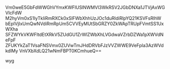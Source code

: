 Vm0weE5GbFdWWGhVYmxKWFlUSlNWMVl3WkRSV2JGbDNXa1JTVjAxWGVIcFdW
M2hyVm0xS1IyTkliRmRXCk0xSlFWbXhhUzJOc1duRldiRlpYQ21KSVFsRlhW
bEpIVjIxUmQwNVdiRmRpUm5CVVEyMUtSbGRZY0ZkWApTRUpFVmtSS1UxWXha
SFZWYkVKWFltdEtXRkV5ZUdGU1ZrWlZWbXhLVGdwaVZrbDZWa1pXWVdNeFpF
ZFUKYkZaT1VsaFNSVmx0ZUVwTmJHdDRVbFJzVVZWWE9VeFpla3AzWVdkdlMy
VnVXbXdLQ21wNmFBPT0KCmhueQ==

wyg